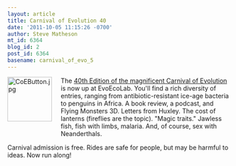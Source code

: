 ```yaml
---
layout: article
title: Carnival of Evolution 40
date: '2011-10-05 11:15:26 -0700'
author: Steve Matheson
mt_id: 6364
blog_id: 2
post_id: 6364
basename: carnival_of_evo_5
---
```

[<img src="/PT/uploads/2011/CoEButton-thumb-100x100-640.jpg" alt="CoEButton.jpg" width="100" height="100" style="float: left; margin: 0 20px 20px 0;" class="mt-image-left" />](/uploads/2011/CoEButton.jpg)The [40th Edition of the magnificent Carnival of Evolution](http://blogs.scientificamerican.com/evo-eco-lab/2011/10/05/the-carnival-of-evolution/) is now up at EvoEcoLab. You'll find a rich diversity of entries, ranging from antibiotic-resistant ice-age bacteria to penguins in Africa. A book review, a podcast, and Flying Monsters 3D. Letters from Huxley. The cost of lanterns (fireflies are the topic). "Magic traits." Jawless fish, fish with limbs, malaria. And, of course, sex with Neanderthals.

Carnival admission is free. Rides are safe for people, but may be harmful to ideas. Now run along!
